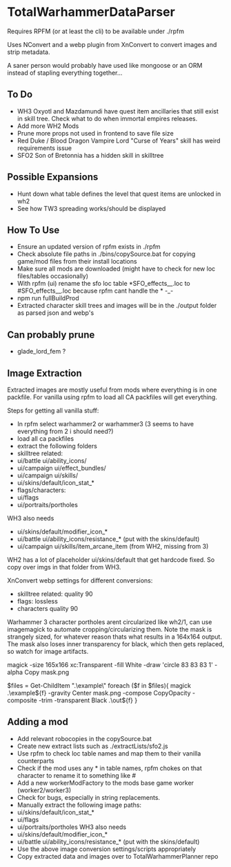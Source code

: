 # TotalWarhammerDataParser
 
Requires RPFM (or at least the cli) to be available under ./rpfm

Uses NConvert and a webp plugin from XnConvert to convert images and strip metadata.

A saner person would probably have used like mongoose or an ORM instead of stapling everything together...

## To Do
- WH3 Oxyotl and Mazdamundi have quest item ancillaries that still exist in skill tree. Check what to do when immortal empires releases.
- Add more WH2 Mods
- Prune more props not used in frontend to save file size
- Red Duke / Blood Dragon Vampire Lord "Curse of Years" skill has weird requirements issue
- SFO2 Son of Bretonnia has a hidden skill in skilltree

## Possible Expansions
- Hunt down what table defines the level that quest items are unlocked in wh2
- See how TW3 spreading works/should be displayed

## How To Use
- Ensure an updated version of rpfm exists in ./rpfm
- Check absolute file paths in ./bins/copySource.bat for copying game/mod files from their install locations
- Make sure all mods are downloaded (might have to check for new loc files/tables occasionally)
- With rpfm (ui) rename the sfo loc table *SFO_effects__.loc to #SFO_effects__.loc because rpfm cant handle the * -_-
- npm run fullBuildProd
- Extracted character skill trees and images will be in the ./output folder as parsed json and webp's

## Can probably prune
- glade_lord_fem ?

## Image Extraction
Extracted images are mostly useful from mods where everything is in one packfile. For vanilla using rpfm to load all CA packfiles will get everything.

Steps for getting all vanilla stuff:
- In rpfm select warhammer2 or warhammer3 (3 seems to have everything from 2 i should need?)
- load all ca packfiles
- extract the following folders
- skilltree related:
- ui/battle ui/ability_icons/
- ui/campaign ui/effect_bundles/
- ui/campaign ui/skills/
- ui/skins/default/icon_stat_*
- flags/characters:
- ui/flags
- ui/portraits/portholes

WH3 also needs
- ui/skins/default/modifier_icon_*
- ui/battle ui/ability_icons/resistance_* (put with the skins/default)
- ui/campaign ui/skills/item_arcane_item (from WH2, missing from 3)

WH2 has a lot of placeholder ui/skins/default that get hardcode fixed. So copy over imgs in that folder from WH3.

XnConvert webp settings for different conversions:
- skilltree related: quality 90
- flags: lossless
- characters quality 90

Warhammer 3 character portholes arent circularized like wh2/1, can use imagemagick to automate cropping/circularizing them. Note the mask is strangely sized, for whatever reason thats what results in a 164x164 output. The mask also loses inner transparency for black, which then gets replaced, so watch for image artifacts.

magick -size 165x166 xc:Transparent -fill White -draw 'circle 83 83 83 1' -alpha Copy mask.png

$files = Get-ChildItem ".\example\"
foreach ($f in $files){
magick .\example\${f} -gravity Center mask.png -compose CopyOpacity -composite -trim -transparent Black .\out\${f}
}


## Adding a mod
- Add relevant robocopies in the copySource.bat
- Create new extract lists such as ./extractLists/sfo2.js
- Use rpfm to check loc table names and map them to their vanilla counterparts
- Check if the mod uses any * in table names, rpfm chokes on that character to rename it to something like #
- Add a new workerModFactory to the mods base game worker (worker2/worker3)
- Check for bugs, especially in string replacements.
- Manually extract the following image paths: 
- ui/skins/default/icon_stat_*
- ui/flags
- ui/portraits/portholes
WH3 also needs
- ui/skins/default/modifier_icon_*
- ui/battle ui/ability_icons/resistance_* (put with the skins/default)
- Use the above image conversion settings/scripts appropriately
- Copy extracted data and images over to TotalWarhammerPlanner repo
